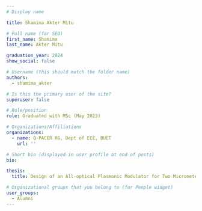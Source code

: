 ```yaml
---
# Display name

title: Shamima Akter Mitu

# Full name (for SEO)
first_name: Shamima
last_name: Akter Mitu

graduation_year: 2024
show_social: false 

# Username (this should match the folder name)
authors:
  - shamima_akter

# Is this the primary user of the site?
superuser: false

# Role/position
role: Graduated with MSc (May 2023) 

# Organizations/Affiliations
organizations:
  - name: Q-PACER RG, Dept of EEE, BUET
    url: ''

# Short bio (displayed in user profile at end of posts)
bio: 

thesis:
  title: Design of an All-optical Plasmonic Modulator for Two Micrometer Waveband

# Organizational groups that you belong to (for People widget)
user_groups:
  - Alumni
---
```

